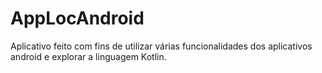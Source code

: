 # AppLocAndroid

<p>
  Aplicativo feito com fins de utilizar várias funcionalidades dos aplicativos android e explorar a linguagem Kotlin.
</p>
